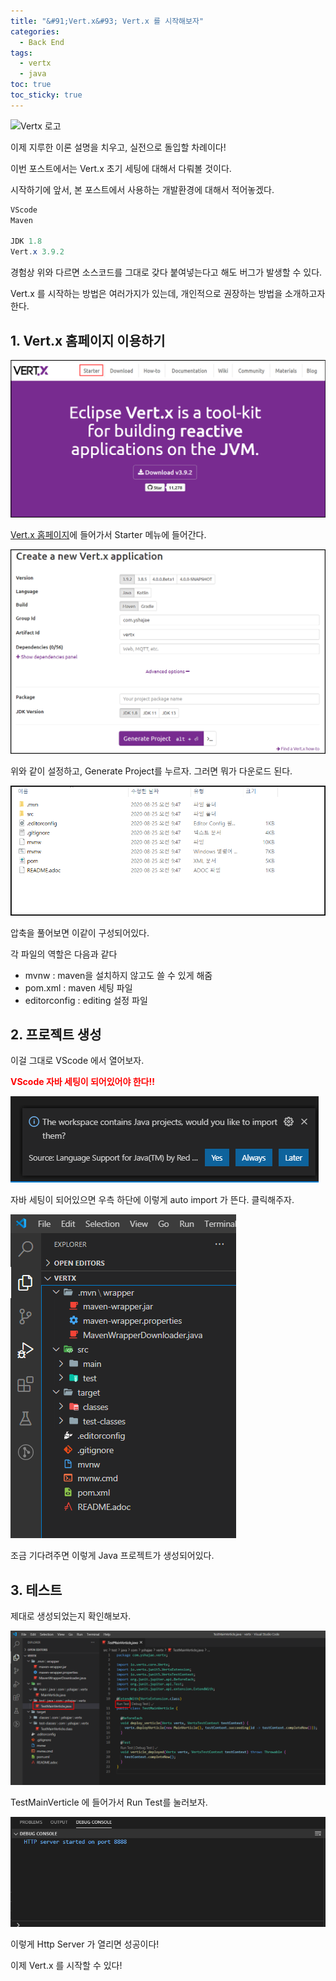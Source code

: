 ```yaml
---
title: "&#91;Vert.x&#93; Vert.x 를 시작해보자"
categories:
  - Back End
tags:
  - vertx
  - java
toc: true
toc_sticky: true
---
```


![Vertx 로고][1]

이제 지루한 이론 설명을 치우고, 실전으로 돌입할 차례이다!

이번 포스트에서는 Vert.x 초기 세팅에 대해서 다뤄볼 것이다.

시작하기에 앞서, 본 포스트에서 사용하는 개발환경에 대해서 적어놓겠다.

```java
VScode
Maven

JDK 1.8
Vert.x 3.9.2
```

경험상 위와 다르면 소스코드를 그대로 갖다 붙여넣는다고 해도 버그가 발생할 수 있다.

Vert.x 를 시작하는 방법은 여러가지가 있는데, 개인적으로 권장하는 방법을 소개하고자 한다.

## 1. Vert.x 홈페이지 이용하기

![Vertx Homage][3]

[Vert.x 홈페이지][2]에 들어가서 Starter 메뉴에 들어간다.

![Vertx Starter][5]

위와 같이 설정하고, Generate Project를 누르자. 그러면 뭐가 다운로드 된다.

![Vertx Folder][6]

압축을 풀어보면 이같이 구성되어있다.

각 파일의 역할은 다음과 같다

- mvnw : maven을 설치하지 않고도 쓸 수 있게 해줌
- pom.xml : maven 세팅 파일
- editorconfig : editing 설정 파일

## 2. 프로젝트 생성

이걸 그대로 VScode 에서 열어보자.

**<span style="color:red">VScode 자바 세팅이 되어있어야 한다!!</span>**

![vscode auto][7]

자바 세팅이 되어있으면 우측 하단에 이렇게 auto import 가 뜬다. 클릭해주자.

![vscode project][8]

조금 기다려주면 이렇게 Java 프로젝트가 생성되어있다.

## 3. 테스트

제대로 생성되었는지 확인해보자.

![vertx test run][9]

TestMainVerticle 에 들어가서 Run Test를 눌러보자.

![test result][10]

이렇게 Http Server 가 열리면 성공이다!

이제 Vert.x 를 시작할 수 있다!

[1]: https://upload.wikimedia.org/wikipedia/commons/thumb/c/c4/Vert.x_Logo.svg/1200px-Vert.x_Logo.svg.png
[2]: https://vertx.io/
[3]: /assets/vertx/start_vertx/vertx_homepage.PNG
[5]: /assets/vertx/start_vertx/vertx_starter.PNG
[6]: /assets/vertx/start_vertx/vertx_folder.PNG
[7]: /assets/vertx/start_vertx/vscode_auto.PNG
[8]: /assets/vertx/start_vertx/vscode_project.PNG
[9]: /assets/vertx/start_vertx/vertx_test_run.PNG
[10]: /assets/vertx/start_vertx/test_result.PNG
